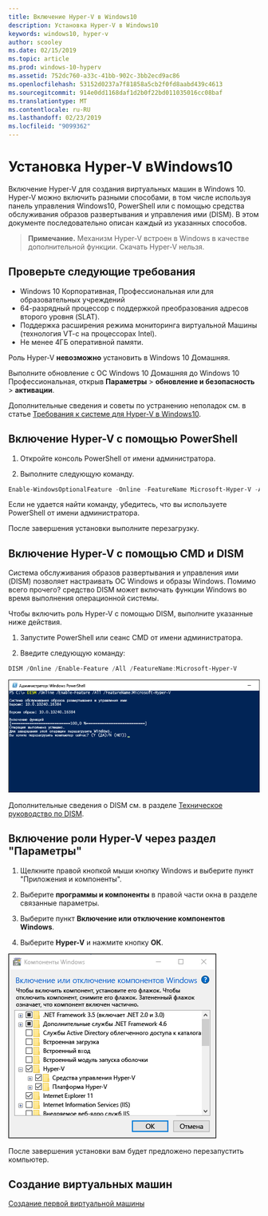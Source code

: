 ```yaml
---
title: Включение Hyper-V в Windows10
description: Установка Hyper-V в Windows10
keywords: windows10, hyper-v
author: scooley
ms.date: 02/15/2019
ms.topic: article
ms.prod: windows-10-hyperv
ms.assetid: 752dc760-a33c-41bb-902c-3bb2ecd9ac86
ms.openlocfilehash: 53152d0237a7f81858a5cb2f0fd8aabd439c4613
ms.sourcegitcommit: 914e0dd1168daf1d2b0f22bd011035016cc08baf
ms.translationtype: MT
ms.contentlocale: ru-RU
ms.lasthandoff: 02/23/2019
ms.locfileid: "9099362"
---
```

# <a name="install-hyper-v-on-windows-10"></a>Установка Hyper-V вWindows10

Включение Hyper-V для создания виртуальных машин в Windows 10.  
Hyper-V можно включить разными способами, в том числе используя панель управления Windows10, PowerShell или с помощью средства обслуживания образов развертывания и управления ими (DISM). В этом документе последовательно описан каждый из указанных способов.

> **Примечание.** Механизм Hyper-V встроен в Windows в качестве дополнительной функции. Скачать Hyper-V нельзя.

## <a name="check-requirements"></a>Проверьте следующие требования

* Windows 10 Корпоративная, Профессиональная или для образовательных учреждений
* 64-разрядный процессор с поддержкой преобразования адресов второго уровня (SLAT).
* Поддержка расширения режима мониторинга виртуальной Машины (технология VT-c на процессорах Intel).
* Не менее 4ГБ оперативной памяти.

Роль Hyper-V **невозможно** установить в Windows 10 Домашняя.

Выполните обновление с ОС Windows 10 Домашняя до Windows 10 Профессиональная, открыв **Параметры** > **обновление и безопасность** > **активации**.

Дополнительные сведения и советы по устранению неполадок см. в статье [Требования к системе для Hyper-V в Windows10](../reference/hyper-v-requirements.md).

## <a name="enable-hyper-v-using-powershell"></a>Включение Hyper-V с помощью PowerShell

1. Откройте консоль PowerShell от имени администратора.

2. Выполните следующую команду.

  ```powershell
  Enable-WindowsOptionalFeature -Online -FeatureName Microsoft-Hyper-V -All
  ```

  Если не удается найти команду, убедитесь, что вы используете PowerShell от имени администратора.

После завершения установки выполните перезагрузку.

## <a name="enable-hyper-v-with-cmd-and-dism"></a>Включение Hyper-V с помощью CMD и DISM

Система обслуживания образов развертывания и управления ими (DISM) позволяет настраивать ОС Windows и образы Windows.  Помимо всего прочего? средство DISM может включать функции Windows во время выполнения операционной системы.

Чтобы включить роль Hyper-V с помощью DISM, выполните указанные ниже действия.

1. Запустите PowerShell или сеанс CMD от имени администратора.

1. Введите следующую команду:

  ```powershell
  DISM /Online /Enable-Feature /All /FeatureName:Microsoft-Hyper-V
  ```

  ![Окно консоли с процессом включения Hyper-V.](media/dism_upd.png)

Дополнительные сведения о DISM см. в разделе [Техническое руководство по DISM](https://technet.microsoft.com/en-us/library/hh824821.aspx).

## <a name="enable-the-hyper-v-role-through-settings"></a>Включение роли Hyper-V через раздел "Параметры"

1. Щелкните правой кнопкой мыши кнопку Windows и выберите пункт "Приложения и компоненты".

2. Выберите **программы и компоненты** в правой части окна в разделе связанные параметры. 

3. Выберите пункт **Включение или отключение компонентов Windows**.

4. Выберите **Hyper-V** и нажмите кнопку **ОК**.

![Диалоговое окно "Программы и компоненты" Windows](media/enable_role_upd.png)

После завершения установки вам будет предложено перезапустить компьютер.

## <a name="make-virtual-machines"></a>Создание виртуальных машин

[Создание первой виртуальной машины](quick-create-virtual-machine.md)
